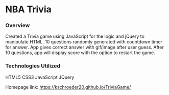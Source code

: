 # NBA Trivia

### Overview

Created a Trivia game using JavaScript for the logic and jQuery to manipulate HTML. 10 questions randomly generated with countdown timer for answer.  App gives correct answer with gif/image after user guess.  After 10 questions, app will display score with the option to restart the game. 

### Technologies Utilized 

HTML5 CSS3 JavaScript JQuery

Homepage link: https://kschroeder20.github.io/TriviaGame/
